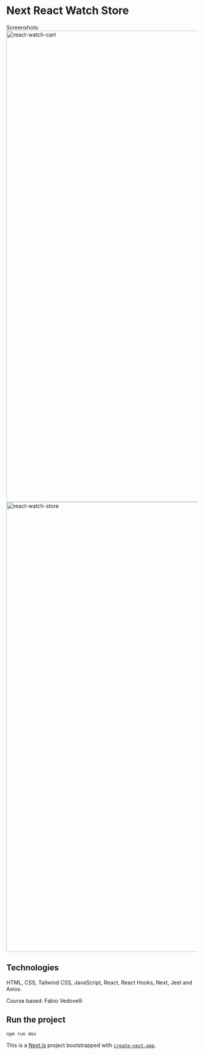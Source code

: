 # Next React Watch Store
Screenshots:
<img width="1240" alt="react-watch-cart" src="https://user-images.githubusercontent.com/42079577/214894121-8c44cb61-7866-438e-92cd-86fd629e01f4.png">
<img width="1184" alt="react-watch-store" src="https://user-images.githubusercontent.com/42079577/214894155-a497e8d2-9d3e-4d25-9327-618613bc42bc.png">

## Technologies
HTML, CSS, Tailwind CSS, JavaScript, React, React Hooks, Next, Jest and Axios.

Course based: Fabio Vedovelli

## Run the project
```bash
npm run dev
```

This is a [Next.js](https://nextjs.org/) project bootstrapped with [`create-next-app`](https://github.com/vercel/next.js/tree/canary/packages/create-next-app).

